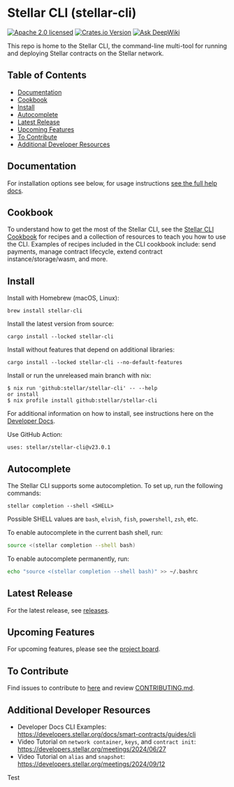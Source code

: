 # Stellar CLI (stellar-cli)

[![Apache 2.0 licensed](https://img.shields.io/badge/license-apache%202.0-blue.svg)](LICENSE)
[![Crates.io Version](https://img.shields.io/crates/v/stellar-cli?label=version&amp;color=04ac5b)](https://crates.io/crates/stellar-cli)
[![Ask DeepWiki](https://deepwiki.com/badge.svg)](https://deepwiki.com/stellar/stellar-cli)

This repo is home to the Stellar CLI, the command-line multi-tool for running and deploying Stellar contracts on the Stellar network.


## Table of Contents

- [Documentation](#documentation)
- [Cookbook](#cookbook)
- [Install](#install)
- [Autocomplete](#autocomplete)
- [Latest Release](#latest-release)
- [Upcoming Features](#upcoming-features)
- [To Contribute](#to-contribute)
- [Additional Developer Resources](#additional-developer-resources)

## Documentation

For installation options see below, for usage instructions [see the full help docs](FULL_HELP_DOCS.md).

## Cookbook
To understand how to get the most of the Stellar CLI, see the [Stellar CLI Cookbook](https://github.com/stellar/stellar-cli/tree/main/cookbook) for recipes and a collection of resources to teach you how to use the CLI. Examples of recipes included in the CLI cookbook include: send payments, manage contract lifecycle, extend contract instance/storage/wasm, and more.

## Install

Install with Homebrew (macOS, Linux):

```
brew install stellar-cli
```

Install the latest version from source:
```
cargo install --locked stellar-cli
```

Install without features that depend on additional libraries:
```
cargo install --locked stellar-cli --no-default-features
```

Install or run the unreleased main branch with nix:
```
$ nix run 'github:stellar/stellar-cli' -- --help
or install
$ nix profile install github:stellar/stellar-cli
```

For additional information on how to install, see instructions here on the [Developer Docs](https://developers.stellar.org/docs/build/smart-contracts/getting-started/setup#install). 

Use GitHub Action:
```
uses: stellar/stellar-cli@v23.0.1
```

## Autocomplete
The Stellar CLI supports some autocompletion. To set up, run the following commands:

```
stellar completion --shell <SHELL>
```
Possible SHELL values are `bash`, `elvish`, `fish`, `powershell`, `zsh`, etc.

To enable autocomplete in the current bash shell, run:
```bash
source <(stellar completion --shell bash)
```

To enable autocomplete permanently, run:
```bash
echo "source <(stellar completion --shell bash)" >> ~/.bashrc
```

## Latest Release
For the latest release, see [releases](https://github.com/stellar/stellar-cli/releases).

## Upcoming Features
For upcoming features, please see the [project board](https://github.com/orgs/stellar/projects/50).

## To Contribute
Find issues to contribute to [here](https://github.com/stellar/stellar-cli/contribute) and review [CONTRIBUTING.md](/CONTRIBUTING.md).

## Additional Developer Resources
- Developer Docs CLI Examples: https://developers.stellar.org/docs/smart-contracts/guides/cli
- Video Tutorial on `network container`, `keys`, and `contract init`: https://developers.stellar.org/meetings/2024/06/27
- Video Tutorial on `alias` and `snapshot`: https://developers.stellar.org/meetings/2024/09/12

Test